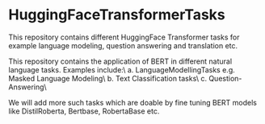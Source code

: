 # HuggingFaceTransformerTasks
This repository contains different HuggingFace Transformer tasks for example language modeling, question answering and translation etc.

This repository contains the application of BERT in different natural language tasks. Examples include:\\
a. LanguageModellingTasks e.g. Masked Language Modeling\\
b. Text Classification tasks\\
c. Question-Answering\\

We will add more such tasks which are doable by fine tuning BERT models like DistilRoberta, Bertbase, RobertaBase etc.
